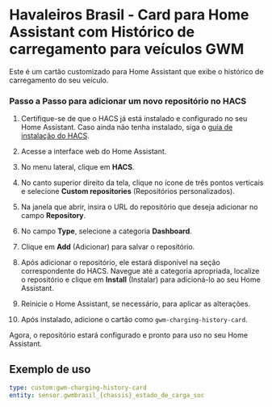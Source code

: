# Havaleiros Brasil - Card para Home Assistant com Histórico de carregamento para veículos GWM

Este é um cartão customizado para Home Assistant que exibe o histórico de carregamento do seu veículo.

### Passo a Passo para adicionar um novo repositório no HACS

1. Certifique-se de que o HACS já está instalado e configurado no seu Home Assistant. Caso ainda não tenha instalado, siga o [guia de instalação do HACS](https://hacs.xyz/docs/use/).

2. Acesse a interface web do Home Assistant.

3. No menu lateral, clique em **HACS**.

4. No canto superior direito da tela, clique no ícone de três pontos verticais e selecione **Custom repositories** (Repositórios personalizados).

5. Na janela que abrir, insira o URL do repositório que deseja adicionar no campo **Repository**.

6. No campo **Type**, selecione a categoria **Dashboard**.

7. Clique em **Add** (Adicionar) para salvar o repositório.

8. Após adicionar o repositório, ele estará disponível na seção correspondente do HACS. Navegue até a categoria apropriada, localize o repositório e clique em **Install** (Instalar) para adicioná-lo ao seu Home Assistant.

9. Reinicie o Home Assistant, se necessário, para aplicar as alterações.

10. Após instalado, adicione o cartão como `gwm-charging-history-card`.

Agora, o repositório estará configurado e pronto para uso no seu Home Assistant.

## Exemplo de uso

```yaml
type: custom:gwm-charging-history-card
entity: sensor.gwmbrasil_{chassis}_estado_de_carga_soc
```